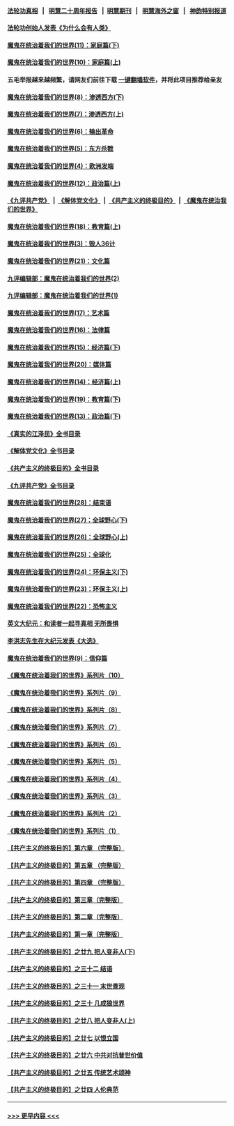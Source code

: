 #### [法轮功真相](https://github.com/gfw-breaker/truth/blob/master/README.md?t=0) &nbsp;&nbsp;|&nbsp;&nbsp; [明慧二十周年报告](https://github.com/gfw-breaker/mh-reports/blob/master/README.md?t=0) &nbsp;&nbsp;|&nbsp;&nbsp;[明慧期刊](https://github.com/gfw-breaker/mh-qikan) &nbsp;&nbsp;|&nbsp;&nbsp; [明慧海外之窗](https://github.com/gfw-breaker/mh-news/blob/master/README.md?t=0) &nbsp;&nbsp;|&nbsp;&nbsp; [神韵特别报道](https://github.com/gfw-breaker/mh-news/blob/master/shenyun.md?t=0)
#### [法轮功创始人发表《为什么会有人类》](../pages/nsc422/n13912117.md?t=03310943) 
#### [魔鬼在统治着我们的世界(11)：家庭篇(下)](../pages/nsc422/n10440961.md?t=03310943) 
#### [魔鬼在统治着我们的世界(10)：家庭篇(上)](../pages/nsc422/n10435448.md?t=03310943) 
#### 五毛举报越来越频繁，请网友们前往下载 [一键翻墙软件](https://github.com/gfw-breaker/ssr-accounts)，并将此项目推荐给亲友
#### [魔鬼在统治着我们的世界(8)：渗透西方(下)](../pages/nsc422/n10429603.md?t=03310943) 
#### [魔鬼在统治着我们的世界(7)：渗透西方(上)](../pages/nsc422/n10426013.md?t=03310943) 
#### [魔鬼在统治着我们的世界(6)：输出革命](../pages/nsc422/n10421536.md?t=03310943) 
#### [魔鬼在统治着我们的世界(5)：东方杀戮](../pages/nsc422/n10417707.md?t=03310943) 
#### [魔鬼在统治着我们的世界(4)：欧洲发端](../pages/nsc422/n10414890.md?t=03310943) 
#### [魔鬼在统治着我们的世界(12)：政治篇(上)](../pages/nsc422/n10444576.md?t=03310943) 
#### [《九评共产党》](https://github.com/begood0513/9ping.md/blob/master/README.md) &nbsp;|&nbsp; [《解体党文化》](../../../../jtdwh.md/blob/master/README.md)  &nbsp;|&nbsp; [《共产主义的终极目的》](../../../../gczydzjmd.md/blob/master/README.md) &nbsp;|&nbsp; [《魔鬼在统治我们的世界》](../../../../mgztzwmdsj.md/blob/master/README.md) 
#### [魔鬼在统治着我们的世界(18)：教育篇(上)](../pages/nsc422/n10526970.md?t=03310943) 
#### [魔鬼在统治着我们的世界(3)：毁人36计](../pages/nsc422/n10411583.md?t=03310943) 
#### [魔鬼在统治着我们的世界(21)：文化篇](../pages/nsc422/n10597706.md?t=03310943) 
#### [九评编辑部：魔鬼在统治着我们的世界(2)](../pages/nsc422/n10410036.md?t=03310943) 
#### [九评编辑部：魔鬼在统治着我们的世界(1)](../pages/nsc422/n10406825.md?t=03310943) 
#### [魔鬼在统治着我们的世界(17)：艺术篇](../pages/nsc422/n10499093.md?t=03310943) 
#### [魔鬼在统治着我们的世界(16)：法律篇](../pages/nsc422/n10485969.md?t=03310943) 
#### [魔鬼在统治着我们的世界(15)：经济篇(下)](../pages/nsc422/n10469975.md?t=03310943) 
#### [魔鬼在统治着我们的世界(20)：媒体篇](../pages/nsc422/n10586579.md?t=03310943) 
#### [魔鬼在统治着我们的世界(14)：经济篇(上)](../pages/nsc422/n10457370.md?t=03310943) 
#### [魔鬼在统治着我们的世界(19)：教育篇(下)](../pages/nsc422/n10564808.md?t=03310943) 
#### [魔鬼在统治着我们的世界(13)：政治篇(下)](../pages/nsc422/n10448270.md?t=03310943) 
#### [《真实的江泽民》全书目录](../pages/nsc422/n13721399.md?t=03310943) 
#### [《解体党文化》全书目录](../pages/nsc422/n13721157.md?t=03310943) 
#### [《共产主义的终极目的》全书目录](../pages/nsc422/n13721048.md?t=03310943) 
#### [《九评共产党》全书目录](../pages/nsc422/n13708085.md?t=03310943) 
#### [魔鬼在统治着我们的世界(28)：结束语](../pages/nsc422/n10936246.md?t=03310943) 
#### [魔鬼在统治着我们的世界(27)：全球野心(下)](../pages/nsc422/n10928319.md?t=03310943) 
#### [魔鬼在统治着我们的世界(26)：全球野心(上)](../pages/nsc422/n10900318.md?t=03310943) 
#### [魔鬼在统治着我们的世界(25)：全球化](../pages/nsc422/n10788205.md?t=03310943) 
#### [魔鬼在统治着我们的世界(24)：环保主义(下)](../pages/nsc422/n10695307.md?t=03310943) 
#### [魔鬼在统治着我们的世界(23)：环保主义(上)](../pages/nsc422/n10688613.md?t=03310943) 
#### [魔鬼在统治着我们的世界(22)：恐怖主义](../pages/nsc422/n10614727.md?t=03310943) 
#### [英文大纪元：和读者一起寻真相 无所畏惧](../pages/nsc422/n12542027.md?t=03310943) 
#### [李洪志先生在大纪元发表《大选》](../pages/nsc422/n12534746.md?t=03310943) 
#### [魔鬼在统治着我们的世界(9)：信仰篇](../pages/nsc422/n10432159.md?t=03310943) 
#### [《魔鬼在统治着我们的世界》系列片（10）](../pages/nsc422/n12292670.md?t=03310943) 
#### [《魔鬼在统治着我们的世界》系列片（9）](../pages/nsc422/n12290859.md?t=03310943) 
#### [《魔鬼在统治着我们的世界》系列片（8）](../pages/nsc422/n12287445.md?t=03310943) 
#### [《魔鬼在统治着我们的世界》系列片（7）](../pages/nsc422/n12283425.md?t=03310943) 
#### [《魔鬼在统治着我们的世界》系列片（6）](../pages/nsc422/n12282314.md?t=03310943) 
#### [《魔鬼在统治着我们的世界》系列片（5）](../pages/nsc422/n12281419.md?t=03310943) 
#### [《魔鬼在统治着我们的世界》系列片（4）](../pages/nsc422/n12274024.md?t=03310943) 
#### [《魔鬼在统治着我们的世界》系列片（3）](../pages/nsc422/n12271322.md?t=03310943) 
#### [《魔鬼在统治着我们的世界》系列片（2）](../pages/nsc422/n12269049.md?t=03310943) 
#### [《魔鬼在统治着我们的世界》系列片（1）](../pages/nsc422/n12267575.md?t=03310943) 
#### [【共产主义的终极目的】第六章 （完整版）](../pages/nsc422/n11428913.md?t=03310943) 
#### [【共产主义的终极目的】第五章 （完整版）](../pages/nsc422/n11428912.md?t=03310943) 
#### [【共产主义的终极目的】第四章 （完整版）](../pages/nsc422/n11428907.md?t=03310943) 
#### [【共产主义的终极目的】第三章（完整版）](../pages/nsc422/n11428848.md?t=03310943) 
#### [【共产主义的终极目的】第二章（完整版）](../pages/nsc422/n11428831.md?t=03310943) 
#### [【共产主义的终极目的】第一章（完整版）](../pages/nsc422/n11417651.md?t=03310943) 
#### [【共产主义的终极目的】之廿九 把人变非人(下)](../pages/nsc422/n11344140.md?t=03310943) 
#### [【共产主义的终极目的】之三十二 结语](../pages/nsc422/n11360535.md?t=03310943) 
#### [【共产主义的终极目的】之三十一 末世景观](../pages/nsc422/n11351129.md?t=03310943) 
#### [【共产主义的终极目的】之三十 几成狼世界](../pages/nsc422/n11348280.md?t=03310943) 
#### [【共产主义的终极目的】之廿八 把人变非人(上)](../pages/nsc422/n11340492.md?t=03310943) 
#### [【共产主义的终极目的】之廿七 以恨立国](../pages/nsc422/n11336944.md?t=03310943) 
#### [【共产主义的终极目的】之廿六 中共对抗普世价值](../pages/nsc422/n11324785.md?t=03310943) 
#### [【共产主义的终极目的】之廿五 传统艺术颂神](../pages/nsc422/n11296396.md?t=03310943) 
#### [【共产主义的终极目的】之廿四 人伦典范](../pages/nsc422/n11296397.md?t=03310943) 

----
#### [ >>> 更早内容 <<< ](../indexes/nsc422-earlier.md)
